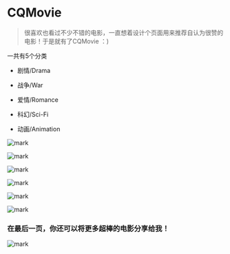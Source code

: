 # CQMovie

> 很喜欢也看过不少不错的电影，一直想着设计个页面用来推荐自认为很赞的电影！于是就有了CQMovie  ：)

一共有5个分类

- 剧情/Drama

- 战争/War

- 爱情/Romance

- 科幻/Sci-Fi

- 动画/Animation

![mark](http://owq0w2j6m.bkt.clouddn.com/blog/171023/KG2G0Gldc3.png?imageslim)

![mark](http://owq0w2j6m.bkt.clouddn.com/blog/171023/LDligcdik7.png?imageslim)

![mark](http://owq0w2j6m.bkt.clouddn.com/blog/171023/F9BcABm10d.png?imageslim)

![mark](http://owq0w2j6m.bkt.clouddn.com/blog/171023/EF33e8Ebj7.png?imageslim)

![mark](http://owq0w2j6m.bkt.clouddn.com/blog/171023/23f9543EiH.png?imageslim)

![mark](http://owq0w2j6m.bkt.clouddn.com/blog/171023/gElDlGIK9A.png?imageslim)


### 在最后一页，你还可以将更多超棒的电影分享给我！

![mark](http://owq0w2j6m.bkt.clouddn.com/blog/171023/e3hCH2bc22.png?imageslim)

